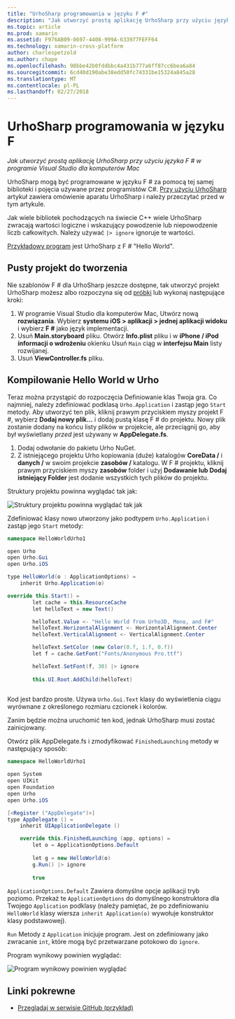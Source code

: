 ```yaml
---
title: "UrhoSharp programowania w języku F #"
description: "Jak utworzyć prostą aplikację UrhoSharp przy użyciu języka F # w programie Visual Studio dla komputerów Mac"
ms.topic: article
ms.prod: xamarin
ms.assetid: F976AB09-0697-4408-999A-633977FEFF64
ms.technology: xamarin-cross-platform
author: charlespetzold
ms.author: chape
ms.openlocfilehash: 98bbe42b0fddbbc4a431b777a6ff87cc6bea6a84
ms.sourcegitcommit: 6cd40d190abe38edd50fc74331be15324a845a28
ms.translationtype: MT
ms.contentlocale: pl-PL
ms.lasthandoff: 02/27/2018
---
```

# <a name="programming-urhosharp-with-f"></a>UrhoSharp programowania w języku F #

_Jak utworzyć prostą aplikację UrhoSharp przy użyciu języka F # w programie Visual Studio dla komputerów Mac_

UrhoSharp mogą być programowane w języku F # za pomocą tej samej biblioteki i pojęcia używane przez programistów C#. [Przy użyciu UrhoSharp](~/graphics-games/urhosharp/using.md) artykuł zawiera omówienie aparatu UrhoSharp i należy przeczytać przed w tym artykule.

Jak wiele bibliotek pochodzących na świecie C++ wiele UrhoSharp zwracają wartości logiczne i wskazujący powodzenie lub niepowodzenie liczb całkowitych. Należy używać `|> ignore` ignoruje te wartości.

[Przykładowy program](https://github.com/xamarin/recipes/tree/master/cross-platform/urho/urho-fsharp/HelloWorldUrhoFsharp) jest UrhoSharp z F # "Hello World".

## <a name="creating-an-empty-project"></a>Pusty projekt do tworzenia

Nie szablonów F # dla UrhoSharp jeszcze dostępne, tak utworzyć projekt UrhoSharp możesz albo rozpoczyna się od [próbki](https://github.com/xamarin/recipes/tree/master/cross-platform/urho/urho-fsharp/HelloWorldUrhoFsharp) lub wykonaj następujące kroki:

1. W programie Visual Studio dla komputerów Mac, Utwórz nową **rozwiązania**. Wybierz **systemu iOS > aplikacji > jednej aplikacji widoku** i wybierz **F #** jako język implementacji. 
1. Usuń **Main.storyboard** pliku. Otwórz **Info.plist** pliku i w **iPhone / iPod informacji o wdrożeniu** okienku Usuń `Main` ciąg w **interfejsu Main** listy rozwijanej.
1. Usuń **ViewController.fs** pliku.

## <a name="building-hello-world-in-urho"></a>Kompilowanie Hello World w Urho

Teraz można przystąpić do rozpoczęcia Definiowanie klas Twoja gra. Co najmniej, należy zdefiniować podklasą `Urho.Application` i zastąp jego `Start` metody. Aby utworzyć ten plik, kliknij prawym przyciskiem myszy projekt F #, wybierz **Dodaj nowy plik...**  i dodaj pustą klasę F # do projektu. Nowy plik zostanie dodany na końcu listy plików w projekcie, ale przeciągnij go, aby był wyświetlany *przed* jest używany w **AppDelegate.fs**.

1. Dodaj odwołanie do pakietu Urho NuGet.
1. Z istniejącego projektu Urho kopiowania (duże) katalogów **CoreData /** i **danych /** w swoim projekcie **zasobów /** katalogu. W F # projektu, kliknij prawym przyciskiem myszy **zasobów** folder i użyj **Dodawanie lub Dodaj istniejący Folder** jest dodanie wszystkich tych plików do projektu.

Struktury projektu powinna wyglądać tak jak:

![](fsharp-images/solutionpane.png "Struktury projektu powinna wyglądać tak jak")

Zdefiniować klasy nowo utworzony jako podtypem `Urho.Application` i zastąp jego `Start` metody:

```csharp
namespace HelloWorldUrho1

open Urho
open Urho.Gui
open Urho.iOS

type HelloWorld(o : ApplicationOptions) =
    inherit Urho.Application(o) 

override this.Start() = 
        let cache = this.ResourceCache
        let helloText = new Text()

        helloText.Value <- "Hello World from Urho3D, Mono, and F#"
        helloText.HorizontalAlignment <- HorizontalAlignment.Center
        helloText.VerticalAlignment <- VerticalAlignment.Center

        helloText.SetColor (new Color(0.f, 1.f, 0.f))
        let f = cache.GetFont("Fonts/Anonymous Pro.ttf")

        helloText.SetFont(f, 30) |> ignore
                  
        this.UI.Root.AddChild(helloText)
            
```

Kod jest bardzo proste. Używa `Urho.Gui.Text` klasy do wyświetlenia ciągu wyrównane z określonego rozmiaru czcionek i kolorów. 

Zanim będzie można uruchomić ten kod, jednak UrhoSharp musi zostać zainicjowany. 

Otwórz plik AppDelegate.fs i zmodyfikować `FinishedLaunching` metody w następujący sposób:

```csharp
namespace HelloWorldUrho1

open System
open UIKit
open Foundation
open Urho
open Urho.iOS

[<Register ("AppDelegate")>]
type AppDelegate () =
    inherit UIApplicationDelegate ()

    override this.FinishedLaunching (app, options) =
        let o = ApplicationOptions.Default
     
        let g = new HelloWorld(o)
        g.Run() |> ignore
       
        true
```

`ApplicationOptions.Default` Zawiera domyślne opcje aplikacji tryb poziomo. Przekaż te `ApplicationOptions` do domyślnego konstruktora dla Twojego `Application` podklasy (należy pamiętać, że po zdefiniowaniu `HelloWorld` klasy wiersza `inherit Application(o)` wywołuje konstruktor klasy podstawowej). 

`Run` Metody z `Application` inicjuje program. Jest on zdefiniowany jako zwracanie `int`, które mogą być przetwarzane potokowo do `ignore`. 

Program wynikowy powinien wyglądać:

![](fsharp-images/helloworldfsharp.png "Program wynikowy powinien wyglądać")








## <a name="related-links"></a>Linki pokrewne

- [Przeglądaj w serwisie GitHub (przykład)](https://github.com/xamarinhttps://developer.xamarin.com/recipes/tree/master/cross-platform/urho/urho-fsharp/HelloWorldUrhoFsharp)
